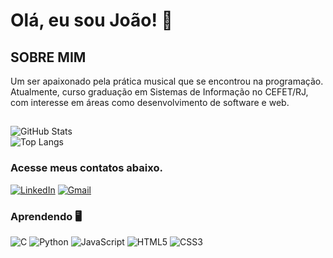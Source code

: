 # Olá, eu sou João! 👋
## SOBRE MIM
Um ser apaixonado pela prática musical que se encontrou na programação. Atualmente, curso graduação em Sistemas de Informação no CEFET/RJ, com interesse em áreas como desenvolvimento de software e web.

##
![GitHub Stats](https://github-readme-stats.vercel.app/api?username=joaofroez&theme=transparent&bg_color=8B008B&border_color=30A3DC&show_icons=true&icon_color=30A3DC&title_color=FFFF00&text_color=FFF)  
![Top Langs](https://github-readme-stats-git-masterrstaa-rickstaa.vercel.app/api/top-langs/?username=joaofroez&layout=compact&bg_color=8B008B&border_color=30A3DC&title_color=FFFF00&text_color=FFF)
### Acesse meus contatos abaixo.
[![LinkedIn](https://img.shields.io/badge/LinkedIn-0077B5?style=for-the-badge&logo=linkedin&logoColor=white)](https://www.linkedin.com/in/joaofroez/)
[![Gmail](https://img.shields.io/badge/Gmail-333333?style=for-the-badge&logo=gmail&logoColor=red)](mailto:froes544@gmail.com)
### Aprendendo 🖥️
![C](https://img.shields.io/badge/C-00599C?style=for-the-badge&logo=c&logoColor=white)
![Python](https://img.shields.io/badge/python-3670A0?style=for-the-badge&logo=python&logoColor=ffdd54)
![JavaScript](https://img.shields.io/badge/JavaScript-F7DF1E?style=for-the-badge&logo=javascript&logoColor=black)
![HTML5](https://img.shields.io/badge/HTML5-E34F26?style=for-the-badge&logo=html5&logoColor=white)
![CSS3](https://img.shields.io/badge/CSS3-1572B6?style=for-the-badge&logo=css3&logoColor=white)

